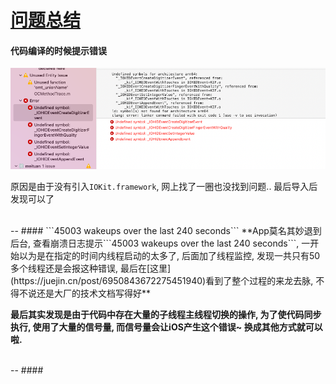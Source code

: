 # [问题总结](https://puffhub.github.io/Crack/iOS-Crack/)


#### **代码编译的时候提示错误**
![错误](./imgs/iOS错误1.png)

原因是由于没有引入```IOKit.framework```, 网上找了一圈也没找到问题.. 最后导入后发现可以了

<br />
-- 
#### ```45003 wakeups over the last 240 seconds```
**App莫名其妙退到后台, 查看崩溃日志提示```45003 wakeups over the last 240 seconds```, 一开始以为是在指定的时间内线程启动的太多了, 后面加了线程监控, 发现一共只有50多个线程还是会报这种错误, 最后在[这里](https://juejin.cn/post/6950843672275451940)看到了整个过程的来龙去脉, 不得不说还是大厂的技术文档写得好**

**最后其实发现是由于代码中存在大量的子线程主线程切换的操作, 为了使代码同步执行, 使用了大量的信号量, 而信号量会让iOS产生这个错误~ 换成其他方式就可以啦.**


<br />
--
#### 